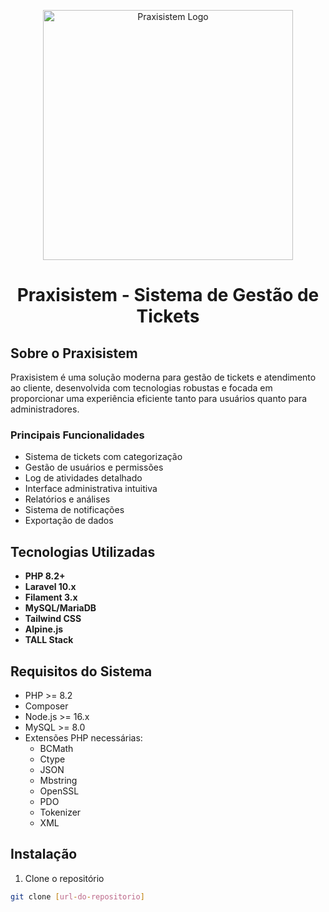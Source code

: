 <p align="center">
    <img src="public/images/logo.png" width="400" alt="Praxisistem Logo">
</p>

<h1 align="center">Praxisistem - Sistema de Gestão de Tickets</h1>

## Sobre o Praxisistem

Praxisistem é uma solução moderna para gestão de tickets e atendimento ao cliente, desenvolvida com tecnologias robustas e focada em proporcionar uma experiência eficiente tanto para usuários quanto para administradores.

### Principais Funcionalidades

- Sistema de tickets com categorização
- Gestão de usuários e permissões
- Log de atividades detalhado
- Interface administrativa intuitiva
- Relatórios e análises
- Sistema de notificações
- Exportação de dados

## Tecnologias Utilizadas

- **PHP 8.2+**
- **Laravel 10.x**
- **Filament 3.x**
- **MySQL/MariaDB**
- **Tailwind CSS**
- **Alpine.js**
- **TALL Stack**

## Requisitos do Sistema

- PHP >= 8.2
- Composer
- Node.js >= 16.x
- MySQL >= 8.0
- Extensões PHP necessárias:
  - BCMath
  - Ctype
  - JSON
  - Mbstring
  - OpenSSL
  - PDO
  - Tokenizer
  - XML

## Instalação

1. Clone o repositório
```bash
git clone [url-do-repositorio]
```
